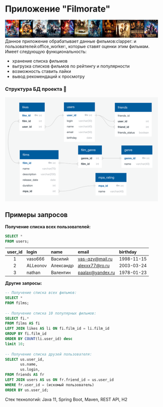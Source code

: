 # Приложение "Filmorate"
<picture>
    <img src="src/main/resources/logo.png">
</picture>
Данное приложение обрабатывает данные фильмов:clapper: и пользователей:office_worker:,
которые ставят оценки этим фильмам. Имеет следующую функциональность:

* хранение списка фильмов
* выгрузка списков фильмов по рейтингу и популярности
* возможность ставить лайки
* вывод рекомендаций к просмотру

### Структура БД проекта :movie_camera:
<picture>
    <img src="src/main/resources/DB_diagram.png">
</picture>

## Примеры запросов

**Получение списка всех пользователей:**

```sql
SELECT *
FROM users;
```
| user\_id | login    | name      |  email           | birthday   |
|:--------:|:---------|:----------|:-----------------|:-----------|
|    1     | vaso666  | Василий   | vas-qzy@mail.ru  | 1998-11-15 |
|    2     | ALLeonov | Александр | alexxx77@ro.ru   | 2003-03-24 |
|    3     | nathan   | Валентин  | paalax@yandex.ru | 1978-01-23 |

**Другие запросы:**
```sql
-- Получение списка всех фильмов:  
SELECT * 
FROM films;  

-- Получение списка 10 популярных фильмов:  
SELECT fi.*
FROM films AS fi   
LEFT JOIN likes AS li ON fi.film_id = li.film_id  
GROUP BY fi.film_id  
ORDER BY COUNT(li.user_id) desc  
limit 10;

-- Получение списка друзей пользователя:
SELECT us.user_id,
       us.name, 
       us.login,
FROM friends AS fr
LEFT JOIN users AS us ON fr.friend_id = us.user_id 
WHERE fr.user_id = (искомый пользователь)  
ORDER BY us.user_id;
```
Стек технологий:
Java 11, Spring Boot, Maven, REST API, H2